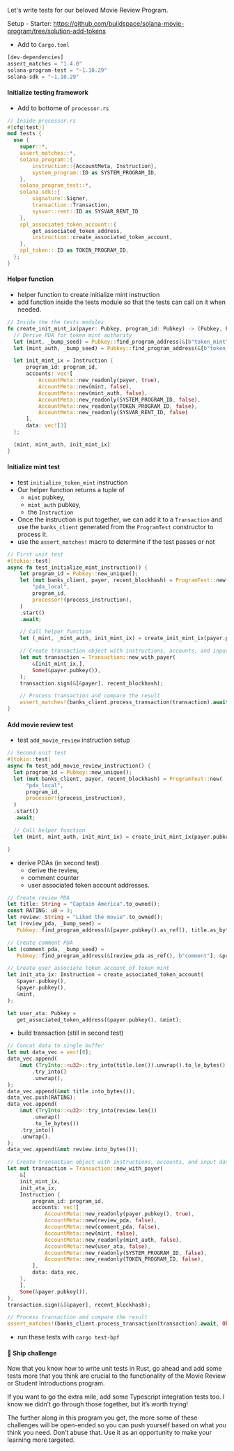 Let's write tests for our beloved Movie Review Program.

Setup - Starter: https://github.com/buildspace/solana-movie-program/tree/solution-add-tokens

- Add to `Cargo.toml`

```rust
[dev-dependencies]
assert_matches = "1.4.0"
solana-program-test = "~1.10.29"
solana-sdk = "~1.10.29"
```

#### Initialize testing framework

- Add to bottome of `processor.rs`

```rust
// Inside processor.rs
#[cfg(test)]
mod tests {
  use {
    super::*,
    assert_matches::*,
    solana_program::{
        instruction::{AccountMeta, Instruction},
        system_program::ID as SYSTEM_PROGRAM_ID,
    },
    solana_program_test::*,
    solana_sdk::{
        signature::Signer,
        transaction::Transaction,
        sysvar::rent::ID as SYSVAR_RENT_ID
    },
    spl_associated_token_account::{
        get_associated_token_address,
        instruction::create_associated_token_account,
    },
    spl_token:: ID as TOKEN_PROGRAM_ID,
  };
}
```

#### Helper function

- helper function to create initialize mint instruction
- add function inside the tests module so that the tests can call on it when needed.

```rust
// Inside the the tests modules
fn create_init_mint_ix(payer: Pubkey, program_id: Pubkey) -> (Pubkey, Pubkey, Instruction) {
  // Derive PDA for token mint authority
  let (mint, _bump_seed) = Pubkey::find_program_address(&[b"token_mint"], &program_id);
  let (mint_auth, _bump_seed) = Pubkey::find_program_address(&[b"token_auth"], &program_id);

  let init_mint_ix = Instruction {
      program_id: program_id,
      accounts: vec![
          AccountMeta::new_readonly(payer, true),
          AccountMeta::new(mint, false),
          AccountMeta::new(mint_auth, false),
          AccountMeta::new_readonly(SYSTEM_PROGRAM_ID, false),
          AccountMeta::new_readonly(TOKEN_PROGRAM_ID, false),
          AccountMeta::new_readonly(SYSVAR_RENT_ID, false)
      ],
      data: vec![3]
  };

  (mint, mint_auth, init_mint_ix)
}
```

#### Initialize mint test

- test `initialize_token_mint` instruction
- Our helper function returns a tuple of
    - `mint` pubkey,
    - `mint_auth` pubkey,
    - the `Instruction`
- Once the instruction is put together, we can add it to a `Transaction` and use the `banks_client` generated from the `ProgramTest` constructor to process it.
- use the `assert_matches!` macro to determine if the test passes or not

```rust
// First unit test
#[tokio::test]
async fn test_initialize_mint_instruction() {
    let program_id = Pubkey::new_unique();
    let (mut banks_client, payer, recent_blockhash) = ProgramTest::new(
        "pda_local",
        program_id,
        processor!(process_instruction),
    )
    .start()
    .await;

    // Call helper function
    let (_mint, _mint_auth, init_mint_ix) = create_init_mint_ix(payer.pubkey(), program_id);

    // Create transaction object with instructions, accounts, and input data
    let mut transaction = Transaction::new_with_payer(
        &[init_mint_ix,],
        Some(&payer.pubkey()),
    );
    transaction.sign(&[&payer], recent_blockhash);

    // Process transaction and compare the result
    assert_matches!(banks_client.process_transaction(transaction).await, Ok(_));
}
```

#### Add movie review test

- test `add_movie_review` instruction setup

```rust
// Second unit test
#[tokio::test]
async fn test_add_movie_review_instruction() {
  let program_id = Pubkey::new_unique();
  let (mut banks_client, payer, recent_blockhash) = ProgramTest::new(
      "pda_local",
      program_id,
      processor!(process_instruction),
  )
  .start()
  .await;

  // Call helper function
  let (mint, mint_auth, init_mint_ix) = create_init_mint_ix(payer.pubkey(), program_id);

}
```

- derive PDAs (in second test)
    - derive the review,
    - comment counter
    - user associated token account addresses.

```rust
// Create review PDA
let title: String = "Captain America".to_owned();
const RATING: u8 = 3;
let review: String = "Liked the movie".to_owned();
let (review_pda, _bump_seed) =
   Pubkey::find_program_address(&[payer.pubkey().as_ref(), title.as_bytes()], &program_id);

// Create comment PDA
let (comment_pda, _bump_seed) =
   Pubkey::find_program_address(&[review_pda.as_ref(), b"comment"], &program_id);

// Create user associate token account of token mint
let init_ata_ix: Instruction = create_associated_token_account(
   &payer.pubkey(),
   &payer.pubkey(),
   &mint,
);

let user_ata: Pubkey =
   get_associated_token_address(&payer.pubkey(), &mint);
```

- build transaction (still in second test)

```rust
// Concat data to single buffer
let mut data_vec = vec![0];
data_vec.append(
    &mut (TryInto::<u32>::try_into(title.len()).unwrap().to_le_bytes())
        .try_into()
        .unwrap(),
);
data_vec.append(&mut title.into_bytes());
data_vec.push(RATING);
data_vec.append(
    &mut (TryInto::<u32>::try_into(review.len())
        .unwrap()
        .to_le_bytes())
    .try_into()
    .unwrap(),
);
data_vec.append(&mut review.into_bytes());

// Create transaction object with instructions, accounts, and input data
let mut transaction = Transaction::new_with_payer(
    &[
    init_mint_ix,
    init_ata_ix,
    Instruction {
        program_id: program_id,
        accounts: vec![
            AccountMeta::new_readonly(payer.pubkey(), true),
            AccountMeta::new(review_pda, false),
            AccountMeta::new(comment_pda, false),
            AccountMeta::new(mint, false),
            AccountMeta::new_readonly(mint_auth, false),
            AccountMeta::new(user_ata, false),
            AccountMeta::new_readonly(SYSTEM_PROGRAM_ID, false),
            AccountMeta::new_readonly(TOKEN_PROGRAM_ID, false),
        ],
        data: data_vec,
    },
    ],
    Some(&payer.pubkey()),
);
transaction.sign(&[&payer], recent_blockhash);

// Process transaction and compare the result
assert_matches!(banks_client.process_transaction(transaction).await, Ok(_));
```

- run these tests with `cargo test-bpf`

#### 🚢 Ship challenge
Now that you know how to write unit tests in Rust, go ahead and add some tests more that you think are crucial to the functionality of the Movie Review or Student Introductions program.

If you want to go the extra mile, add some Typescript integration tests too. I know we didn’t go through those together, but it’s worth trying!

The further along in this program you get, the more some of these challenges will be open-ended so you can push yourself based on what *you* think you need. Don’t abuse that. Use it as an opportunity to make your learning more targeted.
